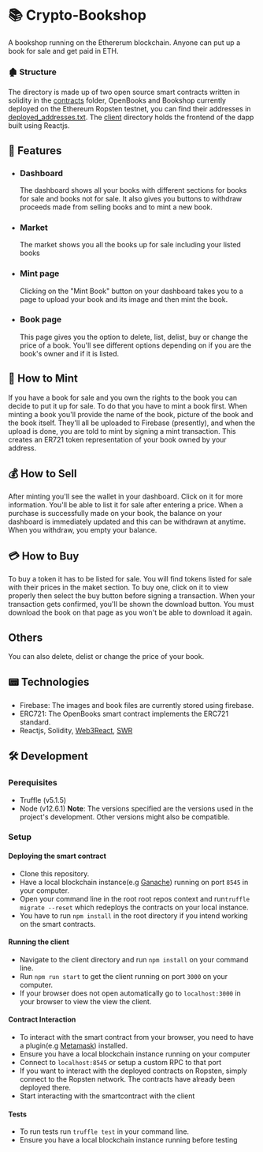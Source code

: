 #  📚 Crypto-Bookshop
A bookshop running on the Ethererum blockchain. Anyone can put up a book for sale and get paid in ETH.

### 🏚 Structure
The directory is made up of two open source smart contracts written in solidity in the [contracts](https://github.com/nonseodion/Crypto-Bookshop/tree/master/contracts) folder, OpenBooks and Bookshop currently deployed on the Ethereum Ropsten testnet, you can find their addresses in [deployed_addresses.txt](https://github.com/nonseodion/Crypto-Bookshop/blob/master/deployed_addresses.txt). 
The [client](https://github.com/nonseodion/Crypto-Bookshop/tree/master/client) directory holds the frontend of the dapp built using Reactjs.

##  🎉 Features
- ### Dashboard
  The dashboard shows all your books with different sections for books for sale and books not for sale. It also gives you buttons to withdraw proceeds made from selling books and to mint a new book.

- ### Market
  The market shows you all the books up for sale including your listed books
 
- ### Mint page
  Clicking on the "Mint Book" button on your dashboard takes you to a page to upload your book and its image and then mint the book.
  
- ### Book page
  This page gives you the option to delete, list, delist, buy or change the price of a book. You'll see different options depending on if you are the book's owner and if it is listed.
 

## 🔖 How to Mint
If you have a book for sale and you own the rights to the book you can decide to put it up for sale. To do that you have to mint a book first. When minting a book you'll provide the name of the book, picture of the book and the book itself. They'll all be uploaded to Firebase (presently), and when the upload is done, you are told to mint by signing a mint transaction. This creates an ER721 token representation of your book owned by your address.

## 💰 How to Sell
After minting you'll see the wallet in your dashboard. Click on it for more information. You'll be able to list it for sale after entering a price. When a purchase is successfully made on your book, the balance on your dashboard is immediately updated and this can be withdrawn at anytime. When you withdraw, you empty your balance.

## 💳 How to Buy
To buy a token it has to be listed for sale. You will find tokens listed for sale with their prices in the maket section. To buy one, click on it to view properly then select the buy button before signing a transaction. When your transaction gets confirmed, you'll be shown the download button. You must download the book on that page as you won't be able to download it again.

## Others
You can also delete, delist or change the price of your book.

## 📟 Technologies
- Firebase: The images and book files are currently stored using firebase.
- ERC721: The OpenBooks smart contract implements the ERC721 standard.
- Reactjs, Solidity, [Web3React](https://github.com/NoahZinsmeister/web3-react), [SWR](https://swr.vercel.app/getting-started)


## 🛠 Development
### Perequisites
- Truffle (v5.1.5)
- Node (v12.6.1)
**Note**: The versions specified are the versions used in the project's development. Other versions might also be compatible.

### Setup
#### Deploying the smart contract
- Clone this repository.
- Have a local blockchain instance(e.g [Ganache](https://www.trufflesuite.com/ganache)) running on port `8545` in your computer.
- Open your command line in the root root repos context and run`truffle migrate --reset` which redeploys the contracts on your local instance. 
- You have to run `npm install` in the root directory if you intend working on the smart contracts.

#### Running the client
- Navigate to the client directory and run `npm install` on your command line.
- Run `npm run start` to get the client running on port `3000` on your computer.
- If your browser does not open automatically go to `localhost:3000` in your browser to view the view the client.

#### Contract Interaction
- To interact with the smart contract from your browser, you need to have a plugin(e.g [Metamask](https://metamask.io/)) installed.
- Ensure you have a local blockchain instance running on your computer 
- Connect to `localhost:8545` or setup a custom RPC to that port
- If you want to interact with the deployed contracts on Ropsten, simply connect to the Ropsten network. The contracts have already been deployed there.
- Start interacting with the smartcontract with the client

#### Tests
- To run tests run `truffle test` in your command line.
- Ensure you have a local blockchain instance running before testing